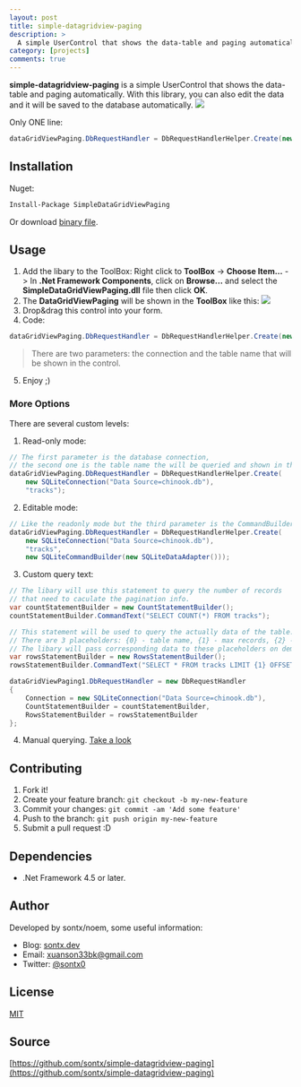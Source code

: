 ```yaml
---
layout: post
title: simple-datagridview-paging
description: >
  A simple UserControl that shows the data-table and paging automatically. With this library, you can also edit the data and it will be saved to the database automatically. 
category: [projects]
comments: true
---
```

**simple-datagridview-paging** is a simple UserControl that shows the data-table and paging automatically.
With this library, you can also edit the data and it will be saved to the database automatically.
![](https://3.bp.blogspot.com/-76IqcXrupWc/Wzzowu0OxNI/AAAAAAAAVRs/J2Xwqp4aN7ce02rEfMB47HmlGxQpwoYOgCLcBGAs/Capture.PNG)

Only ONE line:
``` cs
dataGridViewPaging.DbRequestHandler = DbRequestHandlerHelper.Create(new SQLiteConnection("Data Source=chinook.db"), "tracks");
```

## Installation
Nuget:

```bash
Install-Package SimpleDataGridViewPaging
```

Or download [binary file](https://github.com/sontx/simple-datagridview-paging/releases).

## Usage

1. Add the libary to the ToolBox: Right click to **ToolBox** -> **Choose Item...** -> In **.Net Framework Components**, click on **Browse...** and select the **SimpleDataGridViewPaging.dll** file then click **OK**.
2. The **DataGridViewPaging** will be shown in the **ToolBox** like this: ![](https://camo.githubusercontent.com/a9e6ae4695fdac87b32f247b001bbd00622cd1bb/68747470733a2f2f6c68332e676f6f676c6575736572636f6e74656e742e636f6d2f2d7448727779656c73724a672f5636625778556b79484c492f414141414141414150646f2f713473314163794c636b59696e61527054545a4235316f70697941704252345077434b67422f73302f436170747572652e504e47)
3. Drop&drag this control into your form.
4. Code:
``` cs
dataGridViewPaging.DbRequestHandler = DbRequestHandlerHelper.Create(new SQLiteConnection("Data Source=chinook.db"), "tracks");
```

> There are two parameters: the connection and the table name that will be shown in the control.

5. Enjoy ;)

### More Options
There are several custom levels:
1. Read-only mode:

``` cs
// The first parameter is the database connection,
// the second one is the table name the will be queried and shown in the control.
dataGridViewPaging.DbRequestHandler = DbRequestHandlerHelper.Create(
    new SQLiteConnection("Data Source=chinook.db"),
    "tracks");
```

2. Editable mode:
``` cs
// Like the readonly mode but the third parameter is the CommandBuilder object. 
dataGridViewPaging.DbRequestHandler = DbRequestHandlerHelper.Create(
    new SQLiteConnection("Data Source=chinook.db"),
    "tracks",
    new SQLiteCommandBuilder(new SQLiteDataAdapter()));
```

3. Custom query text:
``` cs
// The libary will use this statement to query the number of records
// that need to caculate the pagination info.
var countStatementBuilder = new CountStatementBuilder();
countStatementBuilder.CommandText("SELECT COUNT(*) FROM tracks");

// This statement will be used to query the actually data of the table.
// There are 3 placeholders: {0} - table name, {1} - max records, {2} - page offset.
// The libary will pass corresponding data to these placeholders on demand.
var rowsStatementBuilder = new RowsStatementBuilder();
rowsStatementBuilder.CommandText("SELECT * FROM tracks LIMIT {1} OFFSET {2}");

dataGridViewPaging1.DbRequestHandler = new DbRequestHandler
{
    Connection = new SQLiteConnection("Data Source=chinook.db"),
    CountStatementBuilder = countStatementBuilder,
    RowsStatementBuilder = rowsStatementBuilder
};
```

4. Manual querying. [Take a look](https://github.com/sontx/simple-datagridview-paging/blob/master/Examples/ManualQueryWithReadOnlyForm.cs)

## Contributing
1. Fork it!
2. Create your feature branch: `git checkout -b my-new-feature`
3. Commit your changes: `git commit -am 'Add some feature'`
4. Push to the branch: `git push origin my-new-feature`
5. Submit a pull request :D

## Dependencies

 - .Net Framework 4.5 or later.

## Author
Developed by sontx/noem, some useful information:

 - Blog: [sontx.dev](https://sontx.dev)
 - Email: <a href="mailto:xuanson33bk@gmail.com">xuanson33bk@gmail.com</a>
 - Twitter: [@sontx0](https://twitter.com/sontx0)

## License
[MIT](https://github.com/sontx/simple-datagridview-paging/blob/master/LICENSE)

## Source

[https://github.com/sontx/simple-datagridview-paging](https://github.com/sontx/simple-datagridview-paging)